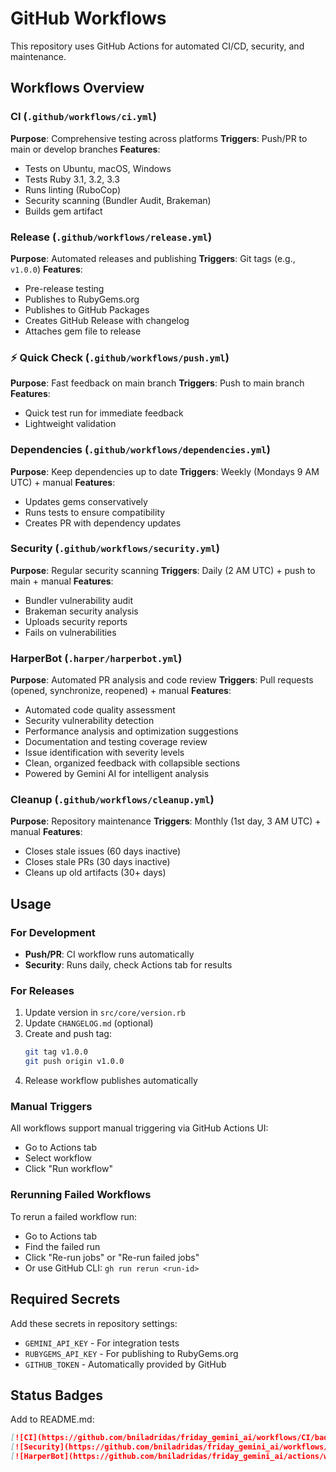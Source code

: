 # GitHub Workflows

This repository uses GitHub Actions for automated CI/CD, security, and maintenance.

## Workflows Overview

### **CI** (`.github/workflows/ci.yml`)
**Purpose**: Comprehensive testing across platforms
**Triggers**: Push/PR to main or develop branches
**Features**:
- Tests on Ubuntu, macOS, Windows
- Tests Ruby 3.1, 3.2, 3.3
- Runs linting (RuboCop)
- Security scanning (Bundler Audit, Brakeman)
- Builds gem artifact

### **Release** (`.github/workflows/release.yml`)
**Purpose**: Automated releases and publishing
**Triggers**: Git tags (e.g., `v1.0.0`)
**Features**:
- Pre-release testing
- Publishes to RubyGems.org
- Publishes to GitHub Packages
- Creates GitHub Release with changelog
- Attaches gem file to release

### ⚡ **Quick Check** (`.github/workflows/push.yml`)
**Purpose**: Fast feedback on main branch
**Triggers**: Push to main branch
**Features**:
- Quick test run for immediate feedback
- Lightweight validation

### **Dependencies** (`.github/workflows/dependencies.yml`)
**Purpose**: Keep dependencies up to date
**Triggers**: Weekly (Mondays 9 AM UTC) + manual
**Features**:
- Updates gems conservatively
- Runs tests to ensure compatibility
- Creates PR with dependency updates

### **Security** (`.github/workflows/security.yml`)
**Purpose**: Regular security scanning
**Triggers**: Daily (2 AM UTC) + push to main + manual
**Features**:
- Bundler vulnerability audit
- Brakeman security analysis
- Uploads security reports
- Fails on vulnerabilities

### **HarperBot** (`.harper/harperbot.yml`)
**Purpose**: Automated PR analysis and code review
**Triggers**: Pull requests (opened, synchronize, reopened) + manual
**Features**:
- Automated code quality assessment
- Security vulnerability detection
- Performance analysis and optimization suggestions
- Documentation and testing coverage review
- Issue identification with severity levels
- Clean, organized feedback with collapsible sections
- Powered by Gemini AI for intelligent analysis

### **Cleanup** (`.github/workflows/cleanup.yml`)
**Purpose**: Repository maintenance
**Triggers**: Monthly (1st day, 3 AM UTC) + manual
**Features**:
- Closes stale issues (60 days inactive)
- Closes stale PRs (30 days inactive)
- Cleans up old artifacts (30+ days)

## Usage

### For Development
- **Push/PR**: CI workflow runs automatically
- **Security**: Runs daily, check Actions tab for results

### For Releases
1. Update version in `src/core/version.rb`
2. Update `CHANGELOG.md` (optional)
3. Create and push tag:
   ```bash
   git tag v1.0.0
   git push origin v1.0.0
   ```
4. Release workflow publishes automatically

### Manual Triggers
All workflows support manual triggering via GitHub Actions UI:
- Go to Actions tab
- Select workflow
- Click "Run workflow"

### Rerunning Failed Workflows
To rerun a failed workflow run:
- Go to Actions tab
- Find the failed run
- Click "Re-run jobs" or "Re-run failed jobs"
- Or use GitHub CLI: `gh run rerun <run-id>`

## Required Secrets

Add these secrets in repository settings:

- `GEMINI_API_KEY` - For integration tests
- `RUBYGEMS_API_KEY` - For publishing to RubyGems.org
- `GITHUB_TOKEN` - Automatically provided by GitHub

## Status Badges

Add to README.md:
```markdown
[![CI](https://github.com/bniladridas/friday_gemini_ai/workflows/CI/badge.svg)](https://github.com/bniladridas/friday_gemini_ai/actions/workflows/ci.yml)
[![Security](https://github.com/bniladridas/friday_gemini_ai/workflows/Security/badge.svg)](https://github.com/bniladridas/friday_gemini_ai/actions/workflows/security.yml)
[![HarperBot](https://github.com/bniladridas/friday_gemini_ai/actions/workflows/harperbot.yml/badge.svg)](https://github.com/bniladridas/friday_gemini_ai/actions/workflows/harperbot.yml)
```
